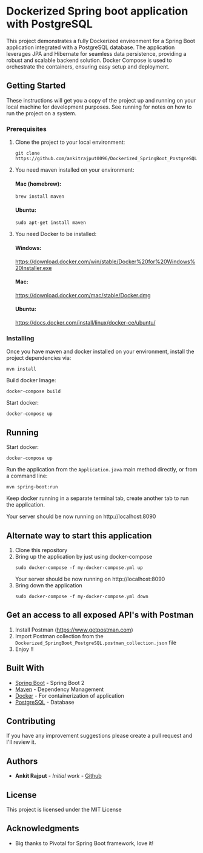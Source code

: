 # Dockerized Spring boot application with PostgreSQL

This project demonstrates a fully Dockerized environment for a Spring Boot application integrated with a PostgreSQL database. The application leverages JPA and Hibernate for seamless data persistence, providing a robust and scalable backend solution. Docker Compose is used to orchestrate the containers, ensuring easy setup and deployment.

## Getting Started

These instructions will get you a copy of the project up and running on your local machine for development purposes. See running for notes on how to run the project on a system.

### Prerequisites

1. Clone the project to your local environment:
    ```
    git clone https://github.com/ankitrajput0096/Dockerized_SpringBoot_PostgreSQL
    ```

2. You need maven installed on your environment:

    #### Mac (homebrew):
    
    ```
    brew install maven
    ```
    #### Ubuntu:
    ```
    sudo apt-get install maven
    ```

3. You need Docker to be installed:

    #### Windows:
    https://download.docker.com/win/stable/Docker%20for%20Windows%20Installer.exe
    
    #### Mac:
    https://download.docker.com/mac/stable/Docker.dmg
    
    #### Ubuntu:
    https://docs.docker.com/install/linux/docker-ce/ubuntu/

### Installing

Once you have maven and docker installed on your environment, install the project dependencies via:

```
mvn install
```

Build docker Image:

```
docker-compose build
```

Start docker:

```
docker-compose up
```

## Running

Start docker:
```
docker-compose up
```

Run the application from the `Application.java` main method directly,
or from a command line:
```
mvn spring-boot:run
```

Keep docker running in a separate terminal tab, create another tab to run the application.

Your server should be now running on http://localhost:8090

## Alternate way to start this application
1. Clone this repository
2. Bring up the application by just using docker-compose 
    ```
    sudo docker-compose -f my-docker-compose.yml up
    ```
    Your server should be now running on http://localhost:8090
3. Bring down the application 
    ```
    sudo docker-compose -f my-docker-compose.yml down
    ```
## Get an access to all exposed API's with Postman

1. Install Postman (https://www.getpostman.com)
2. Import Postman collection from the `Dockerized_SpringBoot_PostgreSQL.postman_collection.json` file
3. Enjoy !!

## Built With

* [Spring Boot](https://spring.io/projects/spring-boot) - Spring Boot 2
* [Maven](https://maven.apache.org/) - Dependency Management
* [Docker](https://www.docker.com/) - For containerization of application
* [PostgreSQL](https://www.postgresql.org/) - Database

## Contributing

If you have any improvement suggestions please create a pull request and I'll review it.


## Authors

* **Ankit Rajput** - *Initial work* - [Github](https://github.com/ankitrajput0096)

## License

This project is licensed under the MIT License

## Acknowledgments

* Big thanks to Pivotal for Spring Boot framework, love it!
